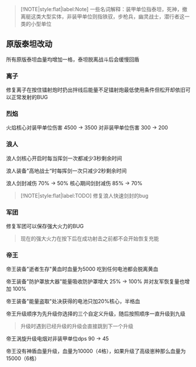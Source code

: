 > [!NOTE|style:flat|label:Note]
> 一些名词解释：装甲单位指泰坦，死神，撤离艇这类大型实体，非装甲单位则指铁驭，步枪兵，幽灵战士，潜行者这一类的小型单位

## 原版泰坦改动

所有原版泰坦血量均增加一格，泰坦脱离战斗后会缓慢回盾

### 离子

修复离子在按住镭射炮时扔出拌线后能量不足镭射炮最低使用条件但松开却依旧可以正常发射的BUG

### 烈焰

火焰核心对装甲单位伤害 4500 -> 3500  对非装甲单位伤害 300 -> 200

### 浪人

浪人剑核心开启时每当挥剑一次都减少3秒剩余时间

浪人装备"高地战士“时每挥剑一次只减少2秒剩余时间

浪人剑封减伤 70% -> 50%  核心期间剑封减伤 85% -> 70%

> [!NOTE|style:flat|label:TODO]
> 修复浪人快速剑封的bug

### 军团

修复军团可以保存强大火力的BUG

> 现在的强大火力在按下后在成功射击之前都不会开始恢复充能

### 帝王

帝王装备"逝者生存"黄血时血量为5000 吃到任何电池都会脱离黄血

帝王装备"防护罩放大器"能量吸收防护罩增大 25% -> 100% 并对友军恢复量也增加 100%

帝王装备"能量盗取"处决获得的电池只加20%核心，半格血

帝王升级顺序为先升级你选择的三个自定义升级，随后按照顺序一直升级到九级

> 升级时遇到已经升级的升级会直接跳到下一个升级

帝王涡旋升级电烟对非装甲单位dps 90 -> 45

帝王没有神盾血量升级，血量为10000（4格），如果升级了高级崽种那么血量为15000（6格）